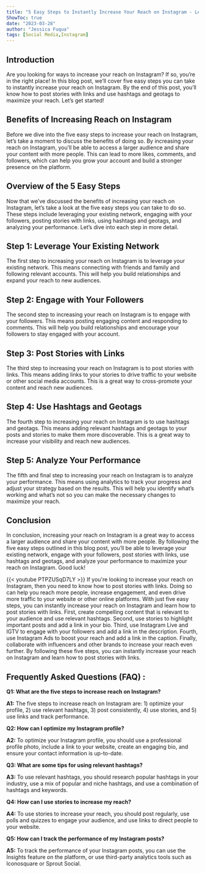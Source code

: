 ```yaml
---
title: "5 Easy Steps to Instantly Increase Your Reach on Instagram - Learn How to Post Stories with Links Now!"
ShowToc: true 
date: "2023-03-28"
author: "Jessica Fuqua" 
tags: [Social Media,Instagram]
---
```

## Introduction

Are you looking for ways to increase your reach on Instagram? If so, you’re in the right place! In this blog post, we’ll cover five easy steps you can take to instantly increase your reach on Instagram. By the end of this post, you’ll know how to post stories with links and use hashtags and geotags to maximize your reach. Let’s get started!

## Benefits of Increasing Reach on Instagram

Before we dive into the five easy steps to increase your reach on Instagram, let’s take a moment to discuss the benefits of doing so. By increasing your reach on Instagram, you’ll be able to access a larger audience and share your content with more people. This can lead to more likes, comments, and followers, which can help you grow your account and build a stronger presence on the platform.

## Overview of the 5 Easy Steps

Now that we’ve discussed the benefits of increasing your reach on Instagram, let’s take a look at the five easy steps you can take to do so. These steps include leveraging your existing network, engaging with your followers, posting stories with links, using hashtags and geotags, and analyzing your performance. Let’s dive into each step in more detail.

## Step 1: Leverage Your Existing Network

The first step to increasing your reach on Instagram is to leverage your existing network. This means connecting with friends and family and following relevant accounts. This will help you build relationships and expand your reach to new audiences.

## Step 2: Engage with Your Followers

The second step to increasing your reach on Instagram is to engage with your followers. This means posting engaging content and responding to comments. This will help you build relationships and encourage your followers to stay engaged with your account.

## Step 3: Post Stories with Links

The third step to increasing your reach on Instagram is to post stories with links. This means adding links to your stories to drive traffic to your website or other social media accounts. This is a great way to cross-promote your content and reach new audiences.

## Step 4: Use Hashtags and Geotags

The fourth step to increasing your reach on Instagram is to use hashtags and geotags. This means adding relevant hashtags and geotags to your posts and stories to make them more discoverable. This is a great way to increase your visibility and reach new audiences.

## Step 5: Analyze Your Performance

The fifth and final step to increasing your reach on Instagram is to analyze your performance. This means using analytics to track your progress and adjust your strategy based on the results. This will help you identify what’s working and what’s not so you can make the necessary changes to maximize your reach.

## Conclusion

In conclusion, increasing your reach on Instagram is a great way to access a larger audience and share your content with more people. By following the five easy steps outlined in this blog post, you’ll be able to leverage your existing network, engage with your followers, post stories with links, use hashtags and geotags, and analyze your performance to maximize your reach on Instagram. Good luck!

{{< youtube PTPZUSqD7LY >}} 
If you're looking to increase your reach on Instagram, then you need to know how to post stories with links. Doing so can help you reach more people, increase engagement, and even drive more traffic to your website or other online platforms. With just five easy steps, you can instantly increase your reach on Instagram and learn how to post stories with links. First, create compelling content that is relevant to your audience and use relevant hashtags. Second, use stories to highlight important posts and add a link in your bio. Third, use Instagram Live and IGTV to engage with your followers and add a link in the description. Fourth, use Instagram Ads to boost your reach and add a link in the caption. Finally, collaborate with influencers and other brands to increase your reach even further. By following these five steps, you can instantly increase your reach on Instagram and learn how to post stories with links.

## Frequently Asked Questions (FAQ) :
**Q1: What are the five steps to increase reach on Instagram?**

**A1:** The five steps to increase reach on Instagram are: 1) optimize your profile, 2) use relevant hashtags, 3) post consistently, 4) use stories, and 5) use links and track performance.

**Q2: How can I optimize my Instagram profile?**

**A2:** To optimize your Instagram profile, you should use a professional profile photo, include a link to your website, create an engaging bio, and ensure your contact information is up-to-date.

**Q3: What are some tips for using relevant hashtags?**

**A3:** To use relevant hashtags, you should research popular hashtags in your industry, use a mix of popular and niche hashtags, and use a combination of hashtags and keywords. 

**Q4: How can I use stories to increase my reach?**

**A4:** To use stories to increase your reach, you should post regularly, use polls and quizzes to engage your audience, and use links to direct people to your website. 

**Q5: How can I track the performance of my Instagram posts?**

**A5:** To track the performance of your Instagram posts, you can use the Insights feature on the platform, or use third-party analytics tools such as Iconosquare or Sprout Social.


